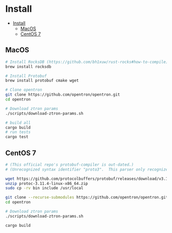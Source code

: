 # Install

<!-- START doctoc generated TOC please keep comment here to allow auto update -->
<!-- DON'T EDIT THIS SECTION, INSTEAD RE-RUN doctoc TO UPDATE -->

- [Install](#install)
  - [MacOS](#macos)
  - [CentOS 7](#centos-7)

<!-- END doctoc generated TOC please keep comment here to allow auto update -->

## MacOS

```bash
# Install RocksDB (https://github.com/bh1xuw/rust-rocks#how-to-compile)
brew install rocksdb

# Install Protobuf
brew install protobuf cmake wget

# Clone opentron
git clone https://github.com/opentron/opentron.git
cd opentron

# Download ztron params
./scripts/download-ztron-params.sh

# build all
cargo build
# run tests
cargo test
```

## CentOS 7

```bash
# (This official repo's protobuf-compiler is out-dated.)
# (Unrecognized syntax identifier "proto3".  This parser only recognizes "proto".)

wget https://github.com/protocolbuffers/protobuf/releases/download/v3.11.4/protoc-3.11.4-linux-x86_64.zip
unzip protoc-3.11.4-linux-x86_64.zip
sudo cp -rv bin include /usr/local

git clone --recurse-submodules https://github.com/opentron/opentron.git
cd opentron

# Download ztron params
./scripts/download-ztron-params.sh

cargo build
```
